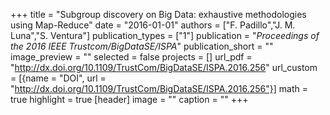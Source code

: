 +++
title = "Subgroup discovery on Big Data: exhaustive methodologies using Map-Reduce"
date = "2016-01-01"
authors = ["F. Padillo","J. M. Luna","S. Ventura"]
publication_types = ["1"]
publication = "_Proceedings of the 2016 IEEE Trustcom/BigDataSE/ISPA_"
publication_short = ""
image_preview = ""
selected = false
projects = []
url_pdf = "http://dx.doi.org/10.1109/TrustCom/BigDataSE/ISPA.2016.256"
url_custom = [{name = "DOI", url = "http://dx.doi.org/10.1109/TrustCom/BigDataSE/ISPA.2016.256"}]
math = true
highlight = true
[header]
image = ""
caption = ""
+++


